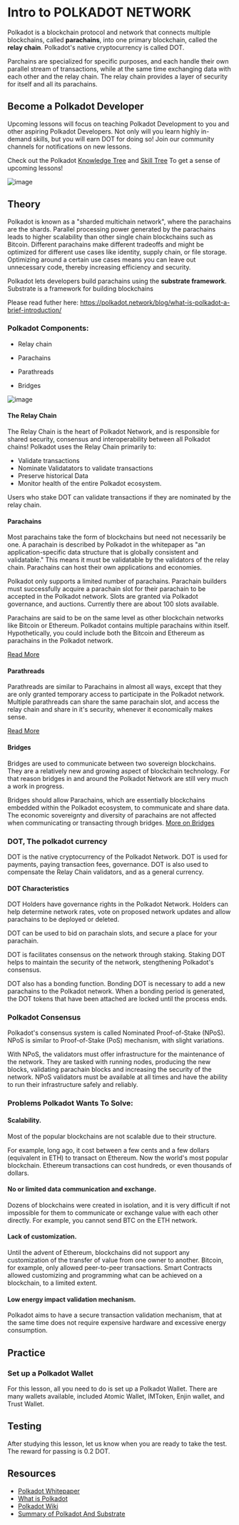 # Intro to POLKADOT NETWORK

Polkadot is a blockchain protocol and network that connects multiple blockchains, called **parachains**, into one primary blockchain, called the **relay chain**. Polkadot's native cryptocurrency is called DOT.

Parchains are specialized for specific purposes, and each handle their own parallel stream of transactions, while at the same time exchanging data with each other and the relay chain. The relay chain provides a layer of security for itself and all its parachains. 

## Become a Polkadot Developer

Upcoming lessons will focus on teaching Polkadot Development to you and other aspiring Polkadot Developers. Not only will you learn highly in-demand skills, but you will earn DOT for doing so! Join our community channels for notifications on new lessons.

Check out the Polkadot [Knowledge Tree](https://github.com/BlockDevsUnited/learn-and-earn/blob/master/Lessons/English/L_EARN/CryptoCurrencies/Polkadot/Polkadot_Knowledge_Tree.jpg) and [Skill Tree](https://github.com/BlockDevsUnited/learn-and-earn/blob/master/Lessons/English/L_EARN/CryptoCurrencies/Polkadot/Polkadot_Skill_Tree.jpg) To get a sense of upcoming lessons!

![image](https://user-images.githubusercontent.com/58176712/133651482-17e1b88e-a71f-4274-adbe-1a788f439741.png)




## Theory

Polkadot is known as a "sharded multichain network", where the parachains are the shards. Parallel processing power generated by the parachains leads to higher scalability than other single chain blockchains such as Bitcoin. Different parachains make different tradeoffs and might be optimized for different use cases like identity, supply chain, or file storage. Optimizing around a certain use cases means you can leave out unnecessary code, thereby increasing efficiency and security.

Polkadot lets developers build parachains using the **substrate framework**. Substrate is a framework for building blockchains

Please read futher here: https://polkadot.network/blog/what-is-polkadot-a-brief-introduction/

### Polkadot Components:

* Relay chain

* Parachains

* Parathreads

* Bridges

![image](https://user-images.githubusercontent.com/58176712/133652249-cd4c4747-5202-42c5-b521-00d3d6a18917.png)



#### The Relay Chain

The Relay Chain is the heart of Polkadot Network, and is responsible for shared security, consensus and interoperability between all Polkadot chains! Polkadot uses the Relay Chain primarily to: 

* Validate transactions
* Nominate Validatators to validate transactions
* Preserve historical Data
* Monitor health of the entire Polkadot ecosystem.

Users who stake DOT can validate transactions if they are nominated by the relay chain.

#### Parachains

Most parachains take the form of blockchains but need not necessarily be one. A parachain is described by Polkadot in the whitepaper as "an application-specific data structure that is globally consistent and validatable." This means it must be validatable by the validators of the relay chain. Parachains can host their own applications and economies.

Polkadot only supports a limited number of parachains. Parachain builders must successfully acquire a parachain slot for their parachain to be accepted in the Polkadot network. Slots are granted via Polkadot governance, and auctions.  Currently there are about 100 slots available.  

Parachains are said to be on the same level as other blockchain networks like Bitcoin or Ethereum. Polkadot contains multiple parachains within itself. Hypothetically, you could include both the Bitcoin and Ethereum as parachains in the Polkadot network. 

[Read More](https://wiki.polkadot.network/docs/learn-parachains)

#### Parathreads


Parathreads are similar to Parachains in almost all ways, except that they are only granted temporary access to participate in the Polkadot network. Multiple parathreads can share the same parachain slot, and access the relay chain and share in it's security, whenever it economically makes sense.  

[Read More](https://wiki.polkadot.network/docs/learn-parathreads)

#### Bridges

Bridges are used to communicate between two sovereign blockchains. They are a relatively new and growing aspect of blockchain technology. For that reason bridges in and around the Polkadot Network are still very much a work in progress. 


Bridges should allow Parachains, which are essentially blockchains embedded within the Polkadot ecosystem, to communicate and share data. The economic sovereignty and diversity of parachains are not affected when communicating or transacting through bridges.
[More on Bridges](https://wiki.polkadot.network/docs/learn-bridges)

### DOT, The polkadot currency

DOT is the native cryptocurrency of the Polkadot Network. DOT is used for payments, paying transaction fees, governance. DOT is also used to compensate the Relay Chain validators, and as a general currency.

#### DOT Characteristics

DOT Holders have governance rights in the Polkadot Network. Holders can help determine network rates, vote on proposed network updates and allow parachains to be deployed or deleted. 

DOT can be used to bid on parachain slots, and secure a place for your parachain. 

DOT is facilitates consensus on the network through staking. Staking DOT helps to maintain the security of the network, stengthening Polkadot's consensus.

DOT also has a bonding function. Bonding DOT is necessary to add a new parachains to the Polkadot network. When a bonding period is generated, the DOT tokens that have been attached are locked until the process ends.

### Polkadot Consensus

Polkadot's consensus system is called Nominated Proof-of-Stake (NPoS). NPoS is similar to Proof-of-Stake (PoS) mechanism, with slight variations.

With NPoS, the validators must offer infrastructure for the maintenance of the network. They are tasked with running nodes, producing the new blocks, validating parachain blocks and increasing the security of the network. NPoS validators must be available at all times and have the ability to run their infrastructure safely and reliably.

### Problems Polkadot Wants To Solve:

#### Scalability.

Most of the popular blockchains are not scalable due to their structure.

For example, long ago, it cost between a few cents and a few dollars (equivalent in ETH) to transact on Ethereum. Now the world's most popular blockchain. Ethereum transactions can cost hundreds, or even thousands of dollars. 

#### No or limited data communication and exchange.

Dozens of blockchains were created in isolation, and it is very difficult if not impossible for them to communicate or exchange value with each other directly. For example, you cannot send BTC on the ETH network.

#### Lack of customization.

Until the advent of Ethereum, blockchains did not support any customization of the transfer of value from one owner to another. Bitcoin, for example, only allowed peer-to-peer transactions. Smart Contracts allowed customizing and programming what can be achieved on a blockchain, to a limited extent.

#### Low energy impact validation mechanism.

Polkadot aims to have a secure transaction validation mechanism, that at the same time does not require expensive hardware and excessive energy consumption.  

## Practice

### Set up a Polkadot Wallet

For this lesson, all you need to do is set up a Polkadot Wallet. There are many wallets available, included Atomic Wallet, IMToken, Enjin wallet, and Trust Wallet.

## Testing

After studying this lesson, let us know when you are ready to take the test.  The reward for passing is 0.2 DOT. 

## Resources

* [Polkadot Whitepaper](https://polkadot.network/PolkaDotPaper.pdf)
* [What is Polkadot](https://polkadot.network/blog/what-is-polkadot-a-brief-introduction)
* [Polkadot Wiki](https://wiki.polkadot.network/)
* [Summary of Polkadot And Substrate](https://medium.com/polkadot-network/a-brief-summary-of-everything-substrate-and-polkadot-f1f21071499d)

